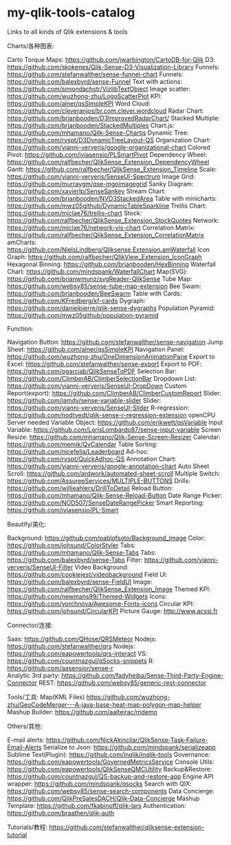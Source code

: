 # my-qlik-tools-catalog
Links to all kinds of Qlik extensions &amp; tools


Charts/各种图表:

Carto Torque Maps:		https://github.com/jwarbington/CartoDB-for-Qlik
D3:						https://github.com/skokenes/Qlik-Sense-D3-Visualization-Library
Funnels:				https://github.com/stefanwalther/sense-funnel-chart
Funnels:				https://github.com/balexbyrd/sense-Funnel
Text with actions:		https://github.com/simondachstr/VizlibTextObject
Image scatter:			https://github.com/wuzhong-zhu/LogoScatterPlot
KPI:					https://github.com/alner/qsSimpleKPI
Word Cloud:				https://github.com/cleveranjos/br.com.clever.wordcloud
Radar Chart:			https://github.com/brianbooden/D3ImprovedRadarChart/
Stacked Multiple:		https://github.com/brianbooden/StackedMultiples
Chart.js:				https://github.com/mhamano/Qilk-Sense-Chartjs
Dynamic Tree:			https://github.com/rvspt/D3DynamicTreeLayout-QS
Organization Chart:		https://github.com/yianni-ververis/google-organizational-chart
Colored Pivot:			https://github.com/iviasensio/PLSmartPivot
Dependency Wheel:		https://github.com/ralfbecher/QlikSense_Extension_DependencyWheel
Gantt:					https://github.com/ralfbecher/QlikSense_Extension_Timeline
Scale:					https://github.com/yianni-ververis/SenseUI-Spectrum
Image Grid:				https://github.com/murraygm/qse-mgoimagegrid
Sanky Diagram:			https://github.com/xavierlp/SenseSankey
Stream Chart:			https://github.com/brianbooden/NVD3StackedArea
Table with minicharts:	https://github.com/mwz05github/DynamicTableSparkline
Trellis Chart:			https://github.com/miclae76/trellis-chart
Stock:					https://github.com/ralfbecher/QlikSense_Extension_StockQuotes
Network:				https://github.com/miclae76/network-vis-chart
Correlation Matrix:		https://github.com/ralfbecher/QlikSense_Extension_CorrelationMatrix
amCharts:				https://github.com/NielsLindberg/Qliksense.Extension.amWaterfall
Icon Graph:				https://github.com/ralfbecher/QlikView_Extension_IconGraph
Hexagonal Binning:		https://github.com/brianbooden/HexBinning
Waterfall Chart:		https://github.com/mindspank/WaterfallChart
Map(SVG):				https://github.com/brianwmunz/svgReader-QlikSense
Tube Map:				https://github.com/websy85/sense-tube-map-extension
Bee Swam:				https://github.com/brianbooden/BeeSwarm
Table with Cards:		https://github.com/KFredberg/kf-cards
Dygraph:				https://github.com/danielpierre/qlik-sense-dygraphs
Population Pyramid:		https://github.com/mwz05github/population-pyramid



Function:

Navigation Button:		https://github.com/stefanwalther/sense-navigation
Jump Sheet:				https://github.com/alner/qsSimpleKPI
Navigation Panel:		https://github.com/wuzhong-zhu/OneDimensionAnimationPane
Export to Excel:		https://github.com/stefanwalther/sense-export
Export to PDF:			https://github.com/ogarciab/QlikSenseToPDF
Selection Bar:			https://github.com/ClimberAB/ClimberSelectionBar
Dropdown List:			https://github.com/yianni-ververis/SenseUI-DropDown
Custom Report(export):	https://github.com/ClimberAB/ClimberCustomReport
Slider:					https://github.com/iamdv/sense-variable-slider
Slider:					https://github.com/yianni-ververis/SenseUI-Slider
R-regression:			https://github.com/nodtvedt/qlik-sense-r-regression-extension			openCPU Server needed
Variable Object:		https://github.com/erikwett/qsVariable
Input Variable:			https://github.com/LorisLombardo87/sense-input-variable
Screen Resize:			https://github.com/mhamano/Qlik-Sense-Screen-Resizer
Calendar:				https://github.com/memik/QvCalendar
Table Sorting:			https://github.com/nicefella/Leaderboard
Ad-hoc:					https://github.com/rvspt/QuickAdhoc-QS
Annotation Chart:		https://github.com/yianni-ververis/google-annotation-chart
Auto Sheet Scroll:		https://github.com/ardwork/automated-sheet-scroll
Multiple Switch:		https://github.com/AssureeServices/MULTIPLE-BUTTONS
Drills:					https://github.com/willieahlers/DrillToDetail
Reload Button:			https://github.com/mhamano/Qlik-Sense-Reload-Button
Date Range Picker:		https://github.com/NOD507/SenseDateRangePicker
Smart Reporting:		https://github.com/iviasensio/PL-Smart
	




Beautify/美化:

Background:				https://github.com/pablofsoto/Background_Image
Color:					https://github.com/johsund/ColorStyler
Tabs:					https://github.com/mhamano/Qlik-Sense-Tabs
Tabs:					https://github.com/balexbyrd/sense-Tabs
Filter:					https://github.com/yianni-ververis/SenseUI-Filter
Video Background:		https://github.com/cookiejest/videobackground
Field UI:				https://github.com/balexbyrd/sense-FieldUI
Image:					https://github.com/ralfbecher/QlikSense_Extension_Image
Themed KPI:				https://github.com/newmans99/Themed-Widgets
Icons:					https://github.com/yorchnova/Awesome-Fonts-icons
Circular KPI:			https://github.com/johsund/CircularKPI
Picture Gauge:			http://www.acssi.fr




Connector/连接:

Saas:					https://github.com/QHose/QRSMeteor
Nodejs:					https://github.com/stefanwalther/qrs
Nodejs:					https://github.com/eapowertools/qrs-interact
VS:						https://github.com/countnazgul/qSocks-snippets
R:						https://github.com/aasensior/sense-r											
Analytic 3rd party:		https://github.com/fadyheiba/Sense-Third-Party-Engine-Connector
REST:					https://github.com/websy85/generic-rest-connector






Tools/工具:
Map(KML Files)			https://github.com/wuzhong-zhu/GeoCodeMerger---A-java-base-heat-map-polygon-map-helper
Mashup Builder:			https://github.com/aalteirac/mdemo







Others/其他:

E-mail alerts:			https://github.com/NickAkincilar/QlikSense-Task-Failure-Email-Alerts
Serialize to Json:		https://github.com/mindspank/serializeapp
Sublime Text(Plugin):	https://github.com/inqlik/inqlik-tools
Governance:				https://github.com/eapowertools/GovernedMetricsService
Console Utils:			https://github.com/eapowertools/QlikSenseQMCUtility
Backup&Restore:			https://github.com/countnazgul/QS-backup-and-restore-app
Engine API wrapper:		https://github.com/mindspank/qsocks
Search with QIX:		https://github.com/websy85/sense-search-components
Data Concierge:			https://github.com/QlikPreSalesDACH/Qlik-Data-Concierge
Mashup Template:		https://github.com/fkabinoff/qlik-lars
Authentication:			https://github.com/braathen/qlik-auth




Tutorials/教程:
https://github.com/stefanwalther/qliksense-extension-tutorial
